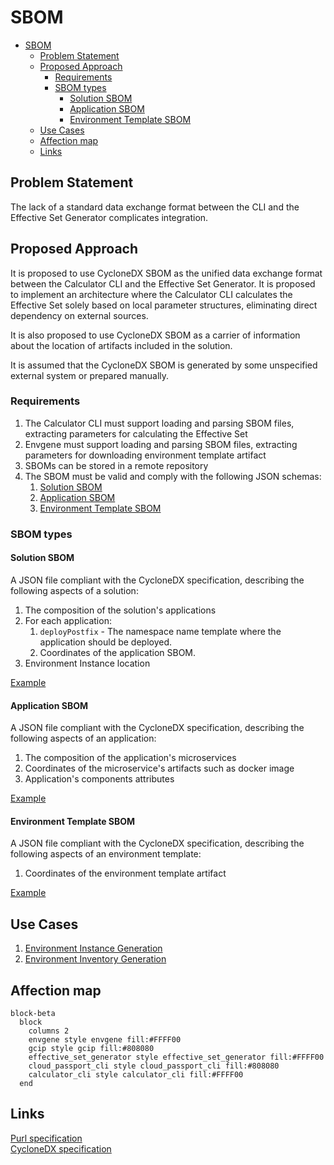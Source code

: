 
# SBOM

- [SBOM](#sbom)
  - [Problem Statement](#problem-statement)
  - [Proposed Approach](#proposed-approach)
    - [Requirements](#requirements)
    - [SBOM types](#sbom-types)
      - [Solution SBOM](#solution-sbom)
      - [Application SBOM](#application-sbom)
      - [Environment Template SBOM](#environment-template-sbom)
  - [Use Cases](#use-cases)
  - [Affection map](#affection-map)
  - [Links](#links)

## Problem Statement

The lack of a standard data exchange format between the CLI and the Effective Set Generator complicates integration.

## Proposed Approach

It is proposed to use CycloneDX SBOM as the unified data exchange format between the Calculator CLI and the Effective Set Generator. It is proposed to implement an architecture where the Calculator CLI calculates the Effective Set solely based on local parameter structures, eliminating direct dependency on external sources.

It is also proposed to use CycloneDX SBOM as a carrier of information about the location of artifacts included in the solution.

It is assumed that the CycloneDX SBOM is generated by some unspecified external system or prepared manually.

### Requirements

1. The Calculator CLI must support loading and parsing SBOM files, extracting parameters for calculating the Effective Set
2. Envgene must support loading and parsing SBOM files, extracting parameters for downloading environment template artifact
3. SBOMs can be stored in a remote repository
4. The SBOM must be valid and comply with the following JSON schemas:
   1. [Solution SBOM](https://github.com/netcracker/qubership-envgene/blob/main/schemas/solution.sbom.schema.json)
   2. [Application SBOM](https://github.com/netcracker/qubership-envgene/blob/main/schemas/application.sbom.schema.json)
   3. [Environment Template SBOM](https://github.com/netcracker/qubership-envgene/blob/main/schemas/env-template.sbom.schema.json)

### SBOM types

#### Solution SBOM

A JSON file compliant with the CycloneDX specification, describing the following aspects of a solution:

1. The composition of the solution's applications
2. For each application:
   1. ```deployPostfix``` - The namespace name template where the application should be deployed.
   2. Coordinates of the application SBOM.
3. Environment Instance location

[Example](https://github.com/netcracker/qubership-envgene/blob/main/examples/solution.sbom.json)

#### Application SBOM

A JSON file compliant with the CycloneDX specification, describing the following aspects of an application:

1. The composition of the application's microservices
2. Coordinates of the microservice's artifacts such as docker image
3. Application's components attributes

[Example](https://github.com/netcracker/qubership-envgene/blob/main/examples/application.sbom.json)

#### Environment Template SBOM

A JSON file compliant with the CycloneDX specification, describing the following aspects of an environment template:

1. Coordinates of the environment template artifact

[Example](https://github.com/netcracker/qubership-envgene/blob/main/examples/env-template.sbom.json)

## Use Cases

1. [Environment Instance Generation](../use-cases/TBD)
2. [Environment Inventory Generation](../use-cases/TBD)

## Affection map

```mermaid
block-beta
  block
    columns 2
    envgene style envgene fill:#FFFF00
    gcip style gcip fill:#808080
    effective_set_generator style effective_set_generator fill:#FFFF00
    cloud_passport_cli style cloud_passport_cli fill:#808080
    calculator_cli style calculator_cli fill:#FFFF00
  end
```

## Links

[Purl specification](https://github.com/package-url/purl-spec)  
[CycloneDX specification](https://cyclonedx.org/docs/1.6/json/)

